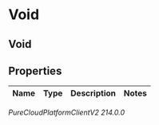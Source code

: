 # Void

## Void

## Properties

|Name | Type | Description | Notes|
|------------ | ------------- | ------------- | -------------|



_PureCloudPlatformClientV2 214.0.0_

